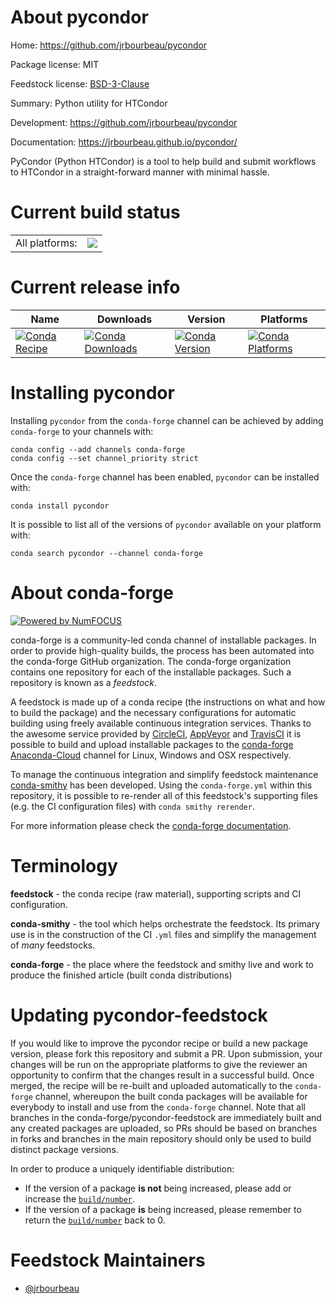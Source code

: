 About pycondor
==============

Home: https://github.com/jrbourbeau/pycondor

Package license: MIT

Feedstock license: [BSD-3-Clause](https://github.com/conda-forge/pycondor-feedstock/blob/main/LICENSE.txt)

Summary: Python utility for HTCondor

Development: https://github.com/jrbourbeau/pycondor

Documentation: https://jrbourbeau.github.io/pycondor/

PyCondor (Python HTCondor) is a tool to help build and submit workflows to
HTCondor in a straight-forward manner with minimal hassle.


Current build status
====================


<table><tr><td>All platforms:</td>
    <td>
      <a href="https://dev.azure.com/conda-forge/feedstock-builds/_build/latest?definitionId=3217&branchName=main">
        <img src="https://dev.azure.com/conda-forge/feedstock-builds/_apis/build/status/pycondor-feedstock?branchName=main">
      </a>
    </td>
  </tr>
</table>

Current release info
====================

| Name | Downloads | Version | Platforms |
| --- | --- | --- | --- |
| [![Conda Recipe](https://img.shields.io/badge/recipe-pycondor-green.svg)](https://anaconda.org/conda-forge/pycondor) | [![Conda Downloads](https://img.shields.io/conda/dn/conda-forge/pycondor.svg)](https://anaconda.org/conda-forge/pycondor) | [![Conda Version](https://img.shields.io/conda/vn/conda-forge/pycondor.svg)](https://anaconda.org/conda-forge/pycondor) | [![Conda Platforms](https://img.shields.io/conda/pn/conda-forge/pycondor.svg)](https://anaconda.org/conda-forge/pycondor) |

Installing pycondor
===================

Installing `pycondor` from the `conda-forge` channel can be achieved by adding `conda-forge` to your channels with:

```
conda config --add channels conda-forge
conda config --set channel_priority strict
```

Once the `conda-forge` channel has been enabled, `pycondor` can be installed with:

```
conda install pycondor
```

It is possible to list all of the versions of `pycondor` available on your platform with:

```
conda search pycondor --channel conda-forge
```


About conda-forge
=================

[![Powered by
NumFOCUS](https://img.shields.io/badge/powered%20by-NumFOCUS-orange.svg?style=flat&colorA=E1523D&colorB=007D8A)](https://numfocus.org)

conda-forge is a community-led conda channel of installable packages.
In order to provide high-quality builds, the process has been automated into the
conda-forge GitHub organization. The conda-forge organization contains one repository
for each of the installable packages. Such a repository is known as a *feedstock*.

A feedstock is made up of a conda recipe (the instructions on what and how to build
the package) and the necessary configurations for automatic building using freely
available continuous integration services. Thanks to the awesome service provided by
[CircleCI](https://circleci.com/), [AppVeyor](https://www.appveyor.com/)
and [TravisCI](https://travis-ci.com/) it is possible to build and upload installable
packages to the [conda-forge](https://anaconda.org/conda-forge)
[Anaconda-Cloud](https://anaconda.org/) channel for Linux, Windows and OSX respectively.

To manage the continuous integration and simplify feedstock maintenance
[conda-smithy](https://github.com/conda-forge/conda-smithy) has been developed.
Using the ``conda-forge.yml`` within this repository, it is possible to re-render all of
this feedstock's supporting files (e.g. the CI configuration files) with ``conda smithy rerender``.

For more information please check the [conda-forge documentation](https://conda-forge.org/docs/).

Terminology
===========

**feedstock** - the conda recipe (raw material), supporting scripts and CI configuration.

**conda-smithy** - the tool which helps orchestrate the feedstock.
                   Its primary use is in the construction of the CI ``.yml`` files
                   and simplify the management of *many* feedstocks.

**conda-forge** - the place where the feedstock and smithy live and work to
                  produce the finished article (built conda distributions)


Updating pycondor-feedstock
===========================

If you would like to improve the pycondor recipe or build a new
package version, please fork this repository and submit a PR. Upon submission,
your changes will be run on the appropriate platforms to give the reviewer an
opportunity to confirm that the changes result in a successful build. Once
merged, the recipe will be re-built and uploaded automatically to the
`conda-forge` channel, whereupon the built conda packages will be available for
everybody to install and use from the `conda-forge` channel.
Note that all branches in the conda-forge/pycondor-feedstock are
immediately built and any created packages are uploaded, so PRs should be based
on branches in forks and branches in the main repository should only be used to
build distinct package versions.

In order to produce a uniquely identifiable distribution:
 * If the version of a package **is not** being increased, please add or increase
   the [``build/number``](https://docs.conda.io/projects/conda-build/en/latest/resources/define-metadata.html#build-number-and-string).
 * If the version of a package **is** being increased, please remember to return
   the [``build/number``](https://docs.conda.io/projects/conda-build/en/latest/resources/define-metadata.html#build-number-and-string)
   back to 0.

Feedstock Maintainers
=====================

* [@jrbourbeau](https://github.com/jrbourbeau/)


<!-- dummy commit to enable rerendering -->

